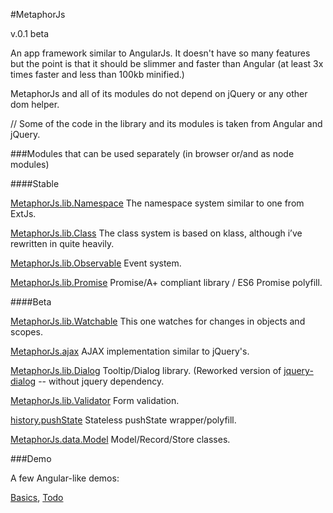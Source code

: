 #MetaphorJs

v.0.1 beta

An app framework similar to AngularJs. It doesn't have so many features but the point is
that it should be slimmer and faster than Angular (at least 3x times faster and less
than 100kb minified.)

MetaphorJs and all of its modules do not depend on jQuery or any other dom helper.

// Some of the code in the library and its modules is taken from Angular and jQuery.

###Modules that can be used separately (in browser or/and as node modules)

####Stable

[MetaphorJs.lib.Namespace](https://github.com/kuindji/metaphorjs-namespace)
The namespace system similar to one from ExtJs.

[MetaphorJs.lib.Class](https://github.com/kuindji/metaphorjs-class)
The class system is based on klass, although i’ve rewritten in quite heavily.

[MetaphorJs.lib.Observable](https://github.com/kuindji/metaphorjs-observable)
Event system.

[MetaphorJs.lib.Promise](https://github.com/kuindji/metaphorjs-promise)
Promise/A+ compliant library / ES6 Promise polyfill.

####Beta

[MetaphorJs.lib.Watchable](https://github.com/kuindji/metaphorjs-watchable)
This one watches for changes in objects and scopes.

[MetaphorJs.ajax](https://github.com/kuindji/metaphorjs-ajax)
AJAX implementation similar to jQuery's.

[MetaphorJs.lib.Dialog](https://github.com/kuindji/metaphorjs-dialog)
Tooltip/Dialog library. (Reworked version of [jquery-dialog](https://github.com/kuindji/jquery-dialog) -- without
jquery dependency.

[MetaphorJs.lib.Validator](https://github.com/kuindji/metaphorjs-validator)
Form validation.

[history.pushState](https://github.com/kuindji/metaphorjs-history)
Stateless pushState wrapper/polyfill.

[MetaphorJs.data.Model](https://github.com/kuindji/metaphorjs-model)
Model/Record/Store classes.

###Demo

A few Angular-like demos:

[Basics](http://kuindji.com/js/metaphorjs/demo/basics.html), [Todo](http://kuindji.com/js/metaphorjs/demo/todo.html)
